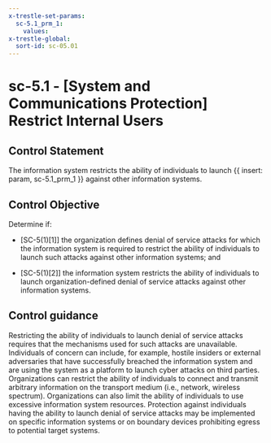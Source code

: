 ```yaml
---
x-trestle-set-params:
  sc-5.1_prm_1:
    values:
x-trestle-global:
  sort-id: sc-05.01
---
```


# sc-5.1 - \[System and Communications Protection\] Restrict Internal Users

## Control Statement

The information system restricts the ability of individuals to launch {{ insert: param, sc-5.1_prm_1 }} against other information systems.

## Control Objective

Determine if:

- \[SC-5(1)[1]\] the organization defines denial of service attacks for which the information system is required to restrict the ability of individuals to launch such attacks against other information systems; and

- \[SC-5(1)[2]\] the information system restricts the ability of individuals to launch organization-defined denial of service attacks against other information systems.

## Control guidance

Restricting the ability of individuals to launch denial of service attacks requires that the mechanisms used for such attacks are unavailable. Individuals of concern can include, for example, hostile insiders or external adversaries that have successfully breached the information system and are using the system as a platform to launch cyber attacks on third parties. Organizations can restrict the ability of individuals to connect and transmit arbitrary information on the transport medium (i.e., network, wireless spectrum). Organizations can also limit the ability of individuals to use excessive information system resources. Protection against individuals having the ability to launch denial of service attacks may be implemented on specific information systems or on boundary devices prohibiting egress to potential target systems.
